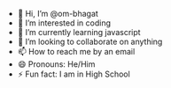 - 👋 Hi, I’m @om-bhagat
- 👀 I’m interested in coding
- 🌱 I’m currently learning javascript
- 💞️ I’m looking to collaborate on anything
- 📫 How to reach me by an email
- 😄 Pronouns: He/Him
- ⚡ Fun fact: I am in High School

<!---
om-bhagat/om-bhagat is a ✨ special ✨ repository because its `README.md` (this file) appears on your GitHub profile.
You can click the Preview link to take a look at your changes.
--->
